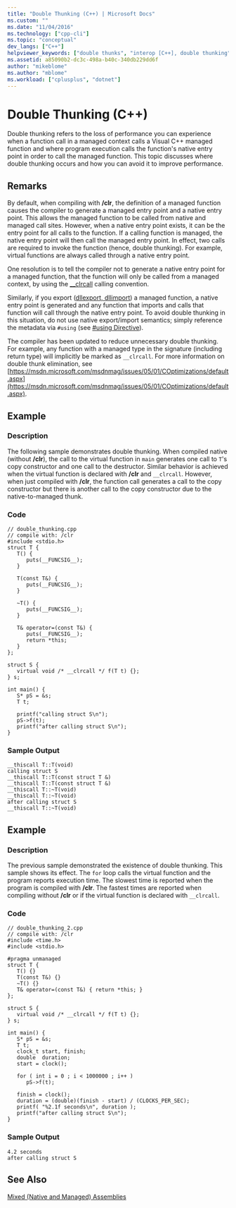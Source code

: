 ```yaml
---
title: "Double Thunking (C++) | Microsoft Docs"
ms.custom: ""
ms.date: "11/04/2016"
ms.technology: ["cpp-cli"]
ms.topic: "conceptual"
dev_langs: ["C++"]
helpviewer_keywords: ["double thunks", "interop [C++], double thunking", "mixed assemblies [C++], double thunking", "/clr compiler option [C++], double thunking", "interoperability [C++], double thunking"]
ms.assetid: a85090b2-dc3c-498a-b40c-340db229dd6f
author: "mikeblome"
ms.author: "mblome"
ms.workload: ["cplusplus", "dotnet"]
---
```

# Double Thunking (C++)

Double thunking refers to the loss of performance you can experience when a function call in a managed context calls a Visual C++ managed function and where program execution calls the function's native entry point in order to call the managed function. This topic discusses where double thunking occurs and how you can avoid it to improve performance.

## Remarks

By default, when compiling with **/clr**, the definition of a managed function causes the compiler to generate a managed entry point and a native entry point. This allows the managed function to be called from native and managed call sites. However, when a native entry point exists, it can be the entry point for all calls to the function. If a calling function is managed, the native entry point will then call the managed entry point. In effect, two calls are required to invoke the function (hence, double thunking). For example, virtual functions are always called through a native entry point.

One resolution is to tell the compiler not to generate a native entry point for a managed function, that the function will only be called from a managed context, by using the [__clrcall](../cpp/clrcall.md) calling convention.

Similarly, if you export ([dllexport, dllimport](../cpp/dllexport-dllimport.md)) a managed function, a native entry point is generated and any function that imports and calls that function will call through the native entry point. To avoid double thunking in this situation, do not use native export/import semantics; simply reference the metadata via `#using` (see [#using Directive](../preprocessor/hash-using-directive-cpp.md)).

The compiler has been updated to reduce unnecessary double thunking. For example, any function with a managed type in the signature (including return type) will implicitly be marked as `__clrcall`. For more information on double thunk elimination, see [https://msdn.microsoft.com/msdnmag/issues/05/01/COptimizations/default.aspx](https://msdn.microsoft.com/msdnmag/issues/05/01/COptimizations/default.aspx).

## Example

### Description

The following sample demonstrates double thunking. When compiled native (without **/clr**), the call to the virtual function in `main` generates one call to `T`'s copy constructor and one call to the destructor. Similar behavior is achieved when the virtual function is declared with **/clr** and `__clrcall`. However, when just compiled with **/clr**, the function call generates a call to the copy constructor but there is another call to the copy constructor due to the native-to-managed thunk.

### Code

```
// double_thunking.cpp
// compile with: /clr
#include <stdio.h>
struct T {
   T() {
      puts(__FUNCSIG__);
   }

   T(const T&) {
      puts(__FUNCSIG__);
   }

   ~T() {
      puts(__FUNCSIG__);
   }

   T& operator=(const T&) {
      puts(__FUNCSIG__);
      return *this;
   }
};

struct S {
   virtual void /* __clrcall */ f(T t) {};
} s;

int main() {
   S* pS = &s;
   T t;

   printf("calling struct S\n");
   pS->f(t);
   printf("after calling struct S\n");
}
```

### Sample Output

```
__thiscall T::T(void)
calling struct S
__thiscall T::T(const struct T &)
__thiscall T::T(const struct T &)
__thiscall T::~T(void)
__thiscall T::~T(void)
after calling struct S
__thiscall T::~T(void)
```

## Example

### Description

The previous sample demonstrated the existence of double thunking. This sample shows its effect. The `for` loop calls the virtual function and the program reports execution time. The slowest time is reported when the program is compiled with **/clr**. The fastest times are reported when compiling without **/clr** or if the virtual function is declared with `__clrcall`.

### Code

```
// double_thunking_2.cpp
// compile with: /clr
#include <time.h>
#include <stdio.h>

#pragma unmanaged
struct T {
   T() {}
   T(const T&) {}
   ~T() {}
   T& operator=(const T&) { return *this; }
};

struct S {
   virtual void /* __clrcall */ f(T t) {};
} s;

int main() {
   S* pS = &s;
   T t;
   clock_t start, finish;
   double  duration;
   start = clock();

   for ( int i = 0 ; i < 1000000 ; i++ )
      pS->f(t);

   finish = clock();
   duration = (double)(finish - start) / (CLOCKS_PER_SEC);
   printf( "%2.1f seconds\n", duration );
   printf("after calling struct S\n");
}
```

### Sample Output

```
4.2 seconds
after calling struct S
```

## See Also

[Mixed (Native and Managed) Assemblies](../dotnet/mixed-native-and-managed-assemblies.md)
